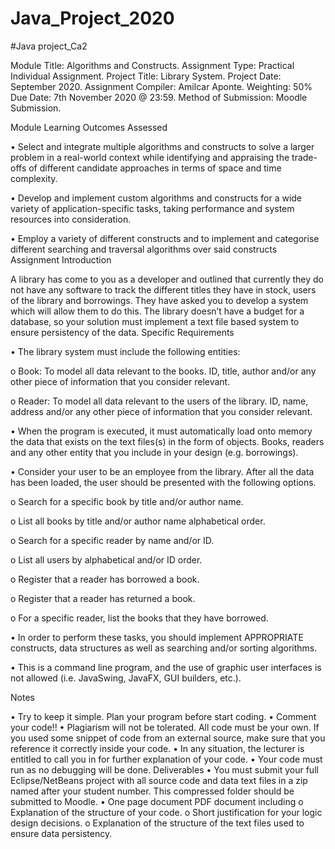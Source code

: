 # Java_Project_2020
#Java project_Ca2

Module Title: Algorithms and Constructs.
Assignment Type: Practical Individual Assignment.
Project Title: Library System.
Project Date: September 2020.
Assignment Compiler: Amilcar Aponte.
Weighting: 50%
Due Date: 7th November 2020 @ 23:59.
Method of Submission: Moodle Submission.

Module Learning Outcomes Assessed

• Select and integrate multiple algorithms and constructs to solve a larger problem in a real-world context while identifying and appraising the trade-offs of different candidate approaches in terms of space and time complexity.

• Develop and implement custom algorithms and constructs for a wide variety of application-specific tasks, taking performance and system resources into consideration.

• Employ a variety of different constructs and to implement and categorise different searching and traversal algorithms over said constructs
Assignment Introduction

A library has come to you as a developer and outlined that currently they do not have any software to track the different titles they have in stock, users of the library and borrowings. They have asked you to develop a system which will allow them to do this. The library doesn’t have a budget for a database, so your solution must implement a text file based system to ensure persistency of the data.
Specific Requirements

• The library system must include the following entities:

o Book: To model all data relevant to the books. ID, title, author and/or any other piece of information that you consider relevant.

o Reader: To model all data relevant to the users of the library. ID, name, address and/or any other piece of information that you consider relevant.

• When the program is executed, it must automatically load onto memory the data that exists on the text files(s) in the form of objects. Books, readers and any other entity that you include in your design (e.g. borrowings).

• Consider your user to be an employee from the library. After all the data has been loaded, the user should be presented with the following options.

o Search for a specific book by title and/or author name.

o List all books by title and/or author name alphabetical order.

o Search for a specific reader by name and/or ID.

o List all users by alphabetical and/or ID order.

o Register that a reader has borrowed a book.

o Register that a reader has returned a book.

o For a specific reader, list the books that they have borrowed.

• In order to perform these tasks, you should implement APPROPRIATE constructs, data structures as well as searching and/or sorting algorithms.

• This is a command line program, and the use of graphic user interfaces is not allowed (i.e. JavaSwing, JavaFX, GUI builders, etc.).

Notes

• Try to keep it simple. Plan your program before start coding.
• Comment your code!!
• Plagiarism will not be tolerated. All code must be your own. If you used some snippet of code from an external source, make sure that you reference it correctly inside your code.
• In any situation, the lecturer is entitled to call you in for further explanation of your code.
• Your code must run as no debugging will be done.
Deliverables
• You must submit your full Eclipse/NetBeans project with all source code and data text files in a zip named after your student number. This compressed folder should be submitted to Moodle.
• One page document PDF document including
o Explanation of the structure of your code.
o Short justification for your logic design decisions.
o Explanation of the structure of the text files used to ensure data persistency.
